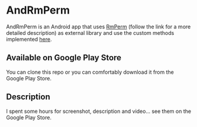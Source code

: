 # AndRmPerm

AndRmPerm is an Android app that uses [RmPerm](https://github.com/simoneaonzo/RmPerm) (follow the link for a more detailed description) as external library and use the custom methods implemented [here](https://github.com/simoneaonzo/CustomApp/blob/master/app/src/main/java/com/custom/customapp/CustomMethods.java).

## Available on Google Play Store

You can clone this repo or you can comfortably download it from the Google Play Store.

## Description

I spent some hours for screenshot, description and video... see them on the Google Play Store.
